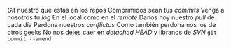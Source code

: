 _Git_ nuestro que estás en los repos Comprimidos sean tus _commits_ Venga a nosotros tu _log_
En el local como en el _remote_ Danos hoy nuestro _pull_ de cada día Perdona nuestros _conflictos_
Como también perdonamos los de otros geeks No nos dejes caer en _detached HEAD_
y líbranos de _SVN_
`git commit --amend`
